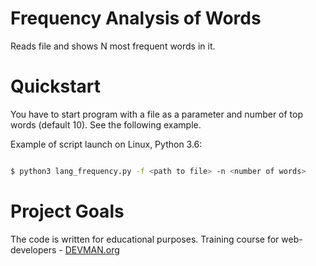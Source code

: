 # Frequency Analysis of Words

Reads file and shows N most frequent words in it.

# Quickstart

You have to start program with a file as a parameter and number of top words (default 10). See the following example.

Example of script launch on Linux, Python 3.6:

```bash

$ python3 lang_frequency.py -f <path to file> -n <number of words>

```

# Project Goals

The code is written for educational purposes. Training course for web-developers - [DEVMAN.org](https://devman.org)

